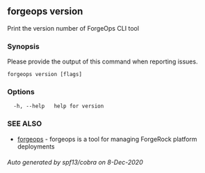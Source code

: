 ## forgeops version

Print the version number of ForgeOps CLI tool

### Synopsis

Please provide the output of this command when reporting issues.

```
forgeops version [flags]
```

### Options

```
  -h, --help   help for version
```

### SEE ALSO

* [forgeops](forgeops.md)	 - forgeops is a tool for managing ForgeRock platform deployments

###### Auto generated by spf13/cobra on 8-Dec-2020
